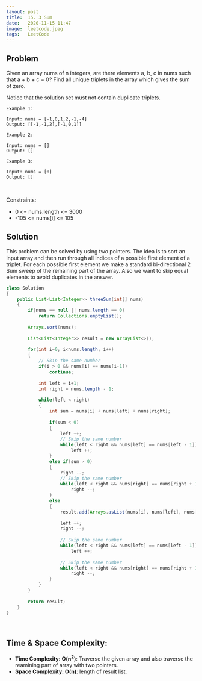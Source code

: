 ```yaml
---
layout: post
title:  15. 3 Sum
date:   2020-11-15 11:47
image:  leetcode.jpeg
tags:   LeetCode
---
```


## Problem

Given an array nums of n integers, are there elements a, b, c in nums such that a + b + c = 0? Find all unique triplets in the array which gives the sum of zero.

Notice that the solution set must not contain duplicate triplets.

```
Example 1:

Input: nums = [-1,0,1,2,-1,-4]
Output: [[-1,-1,2],[-1,0,1]]

Example 2:

Input: nums = []
Output: []

Example 3:

Input: nums = [0]
Output: []
```

<!-- Line breaks -->
<br />

Constraints:

* 0 <= nums.length <= 3000
* -105 <= nums[i] <= 105

## Solution

This problem can be solved by using two pointers. The idea is to sort an input array and then run through all indices of a possible first element of a triplet.  For each possible first element we make a standard bi-directional 2 Sum sweep of the remaining part of the array. Also we want to skip equal elements to avoid duplicates in the answer.

```java
class Solution 
{
    public List<List<Integer>> threeSum(int[] nums) 
    {
        if(nums == null || nums.length == 0)
            return Collections.emptyList();
        
        Arrays.sort(nums);
        
        List<List<Integer>> result = new ArrayList<>();
        
        for(int i=0; i<nums.length; i++)
        {
            // Skip the same number
            if(i > 0 && nums[i] == nums[i-1])
                continue;
            
            int left = i+1;
            int right = nums.length - 1;
            
            while(left < right)
            {
                int sum = nums[i] + nums[left] + nums[right];
                
                if(sum < 0)
                {
                    left ++;
                    // Skip the same number
                    while(left < right && nums[left] == nums[left - 1])
                        left ++;
                }
                else if(sum > 0)
                {
                    right --;
                    // Skip the same number
                    while(left < right && nums[right] == nums[right + 1])
                        right --;
                }
                else
                {
                    result.add(Arrays.asList(nums[i], nums[left], nums[right]));
                    
                    left ++;
                    right --;
                    
                    // Skip the same number
                    while(left < right && nums[left] == nums[left - 1])
                        left ++;
                    
                    // Skip the same number
                    while(left < right && nums[right] == nums[right + 1])
                        right --;
                }
            }
        }
        
        return result;
    }
}
```

<!-- Line breaks -->
<br />

## Time & Space Complexity:

* **Time Complexity: O(n<sup>2</sup>)**: Traverse the given array and also traverse the reamining part of array with two pointers.
* **Space Complexity: O(n)**: length of result list.



